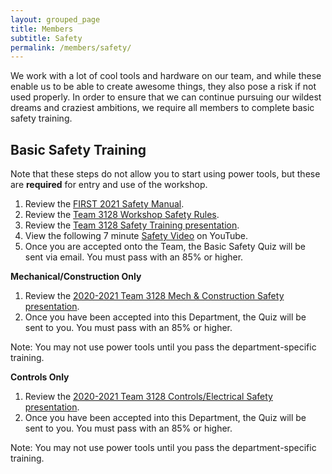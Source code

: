 ```yaml
---
layout: grouped_page
title: Members
subtitle: Safety
permalink: /members/safety/
---
```


We work with a lot of cool tools and hardware on our team, and while these enable us to be able to create awesome things, they also pose a risk if not used properly. In order to ensure that we can continue pursuing our wildest dreams and craziest ambitions, we require all members to complete basic safety training.

## Basic Safety Training
Note that these steps do not allow you to start using power tools, but these are **required** for entry and use of the workshop. 
<!--Returning members must complete training **by September 7th, 2020** and new members must complete training **by October 9th, 2020**.
-->
1. Review the [FIRST 2021 Safety Manual](https://www.firstinspires.org/sites/default/files/uploads/resource_library/frc/team-resources/safety/2021/2021%20FRC-FTC%20Safety%20Manual.pdf).
2. Review the [Team 3128 Workshop Safety Rules](https://docs.google.com/document/d/1gTw1WBlAibeMDqZq60wFhrIeMC9_9V-_CoyP7S0CSsU/edit).
3. Review the [Team 3128 Safety Training presentation](https://docs.google.com/presentation/d/1KFtCwP8C42CqkaYhAYieHBCPWheEuGCgpP0atNEpx8s/edit?usp=sharing).
4. View the following 7 minute [Safety Video](https://www.youtube.com/watch?v=fivMiePNjCc) on YouTube.
5. Once you are accepted onto the Team, the Basic Safety Quiz will be sent via email. You must pass with an 85% or higher.

<!-- 5. Take the [Team 3128 Safety Quiz](https://forms.gle/YeU6LYZDWd2xato26). To complete Safety Training, you must pass this quiz with a **score of 85% or higher**. As aforementioned on the [members page](/members/index/), the safety quiz also requests the submission for the Parent and Consent Waiver and Code of Conduct Form. If you retake the safety quiz, you do not need to submit your consent forms again; please only submit your consent forms the first time you take the quiz.

## So you want to use power tools?
<!--If you have completed all the steps above but are interested in joining Mechanical (or Construction) or Controls (electrical and software), you will need to view the following presentations and complete their corresponding quizzes.

Our Mechanical and Controls departments have reached capacity for the 2020-2021 season, but their respective safety presentations and quizzes can be found below.--->

<!--Their respective safety quizzes for the 2020-2021 season are not yet available.-->

<!--
If you still need to complete the Mechanical or Controls safety quizzes, contact [Chris Low](mailto:chris@team3128.org).
-->

<!--
If you have completed all of the steps above but are interested in joining the Mechanical or Controls departments, you will need to view the following presentations and complete their corresponding quizzes. Currently the quizzes are not available to take, but they will be coming soon!
-->

**Mechanical/Construction Only**
<!--View the 2019-2020 Team 3128 Mech & Construction Safety presentation [here](https://docs.google.com/presentation/d/1YvJPzw82Gi9E48YD2QIbKN_-VQ8OFdi9ijYC6f_wuPY/edit#slide=id.g4266068401_3_70).
-->

<!--Reviewing the presentation *does not* mean you may use power tools.-->

1. Review the [2020-2021 Team 3128 Mech & Construction Safety presentation](https://docs.google.com/presentation/d/1LVRR41THx2noiOfLxxRAfZqyvs1mbdJB3hDosAVZk5E/edit?usp=sharing).
2. Once you have been accepted into this Department, the Quiz will be sent to you. You must pass with an 85% or higher.

<!--
2. Take the [2020-2021 Mech & Construction Safety Quiz](https://docs.google.com/forms/d/e/1FAIpQLSdm3aHeG4bZCh1VQz_QbNNkCNJM33MY54-lmgB9BB38LAVUNw/viewform?usp=sf_link). You must pass with a score of 85% or higher. You may take the quiz as many times as you want.
-->

Note: You may not use power tools until you pass the department-specific training.

**Controls Only**
<!--View the 2019-2020 Team 3128 Controls/Electrical Safety presentation [here](https://docs.google.com/presentation/d/1phLBXfwegA6CF1v4O8o42MFOhwMspqC9bcXLJtz_uXo/edit?usp=sharing).-->

<!--Reviewing the presentation *does not* mean you may use power tools.-->

1. Review the [2020-2021 Team 3128 Controls/Electrical Safety presentation](https://docs.google.com/presentation/d/1Qxm3neaMVAntKXNACLmRtEv-I_E9r03h-qKy2B8vFT8/edit?usp=sharing).
2. Once you have been accepted into this Department, the Quiz will be sent to you. You must pass with an 85% or higher.

<!--
2. Take the [2020-2021 Controls/Electrical Safety Quiz](https://docs.google.com/forms/d/e/1FAIpQLSc0EAn3R4hAIk7pDDqhEyblIVTdGAN2mDU3GYnahu60igYmAQ/viewform?usp=sf_link). You must pass with a score of 85% or higher. You may take the quiz as many times as you want. 
-->
Note: You may not use power tools until you pass the department-specific training.
